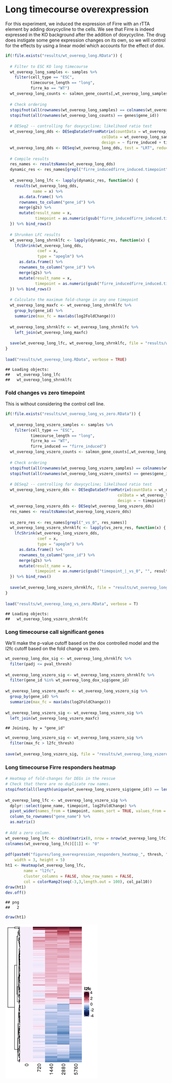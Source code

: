 Long timecourse overexpression
================

For this experiment, we induced the expression of Firre with an rTTA
element by adding doxycycline to the cells. We see that Firre is indeed
expressed in the KO background after the addition of doxycycline. The
drug does instigate some gene expression changes on its own, so we will
control for the effects by using a linear model which accounts for the
effect of dox.

``` r
if(!file.exists("results/wt_overexp_long.RData")) {

  # Filter to ESC KO long timecourse
  wt_overexp_long_samples <- samples %>%
    filter(cell_type == "ESC",
           timecourse_length == "long",
           firre_ko == "WT")
  wt_overexp_long_counts <- salmon_gene_counts[,wt_overexp_long_samples$sample_id]
  
  # Check ordering
  stopifnot(all(rownames(wt_overexp_long_samples) == colnames(wt_overexp_long_counts)))
  stopifnot(all(rownames(wt_overexp_long_counts) == genes$gene_id))
  
  # DESeq2 -- controlling for doxycycline; likelihood ratio test
  wt_overexp_long_dds <- DESeqDataSetFromMatrix(countData = wt_overexp_long_counts, 
                                          colData = wt_overexp_long_samples, 
                                          design = ~ firre_induced + timepoint + timepoint*firre_induced)
  wt_overexp_long_dds <- DESeq(wt_overexp_long_dds, test = "LRT", reduced = ~ firre_induced + timepoint)
  
  # Compile results
  res_names <- resultsNames(wt_overexp_long_dds)
  dynamic_res <- res_names[grepl("firre_inducedfirre_induced.timepoint", res_names)]
  
  wt_overexp_long_lfc <- lapply(dynamic_res, function(x) {
    results(wt_overexp_long_dds, 
            name = x) %>%
      as.data.frame() %>%
      rownames_to_column("gene_id") %>% 
      merge(g2s) %>%
      mutate(result_name = x,
             timepoint = as.numeric(gsub("firre_inducedfirre_induced.timepoint", "", result_name)))
  }) %>% bind_rows()
  
  # Shrunken LFC results
  wt_overexp_long_shrnklfc <- lapply(dynamic_res, function(x) {
    lfcShrink(wt_overexp_long_dds, 
              coef = x,
              type = "apeglm") %>%
      as.data.frame() %>%
      rownames_to_column("gene_id") %>% 
      merge(g2s) %>%
      mutate(result_name = x,
             timepoint = as.numeric(gsub("firre_inducedfirre_induced.timepoint", "", result_name)))
  }) %>% bind_rows()
  
  # Calculate the maximum fold-change in any one timepoint
  wt_overexp_long_maxfc <- wt_overexp_long_shrnklfc %>%
    group_by(gene_id) %>%
    summarize(max_fc = max(abs(log2FoldChange))) 
  
  wt_overexp_long_shrnklfc <- wt_overexp_long_shrnklfc %>%
    left_join(wt_overexp_long_maxfc)
  
  save(wt_overexp_long_lfc, wt_overexp_long_shrnklfc, file = "results/wt_overexp_long.RData")
}

load("results/wt_overexp_long.RData", verbose = TRUE)
```

    ## Loading objects:
    ##   wt_overexp_long_lfc
    ##   wt_overexp_long_shrnklfc

### Fold changes vs zero timepoint

This is without considering the control cell line.

``` r
if(!file.exists("results/wt_overexp_long_vs_zero.RData")) {

  wt_overexp_long_vszero_samples <- samples %>%
    filter(cell_type == "ESC",
           timecourse_length == "long",
           firre_ko == "WT",
           firre_induced == "firre_induced")
  wt_overexp_long_vszero_counts <- salmon_gene_counts[,wt_overexp_long_vszero_samples$sample_id]
  
  # Check ordering
  stopifnot(all(rownames(wt_overexp_long_vszero_samples) == colnames(wt_overexp_long_vszero_counts)))
  stopifnot(all(rownames(wt_overexp_long_vszero_counts) == genes$gene_id))
  
  # DESeq2 -- controlling for doxycycline; likelihood ratio test
  wt_overexp_long_vszero_dds <- DESeqDataSetFromMatrix(countData = wt_overexp_long_vszero_counts,
                                                 colData = wt_overexp_long_vszero_samples,
                                                 design = ~ timepoint)
  wt_overexp_long_vszero_dds <- DESeq(wt_overexp_long_vszero_dds)
  res_names <- resultsNames(wt_overexp_long_vszero_dds)
  
  vs_zero_res <- res_names[grepl("_vs_0", res_names)]
  wt_overexp_long_vszero_shrnklfc <- lapply(vs_zero_res, function(x) {
    lfcShrink(wt_overexp_long_vszero_dds, 
              coef = x,
              type = "apeglm") %>%
      as.data.frame() %>%
      rownames_to_column("gene_id") %>% 
      merge(g2s) %>%
      mutate(result_name = x,
             timepoint = as.numeric(gsub("timepoint_|_vs_0", "", result_name)))
  }) %>% bind_rows()
  
  save(wt_overexp_long_vszero_shrnklfc, file = "results/wt_overexp_long_vs_zero.RData")
}

load("results/wt_overexp_long_vs_zero.RData", verbose = T)
```

    ## Loading objects:
    ##   wt_overexp_long_vszero_shrnklfc

### Long timecourse call significant genes

We’ll make the p-value cutoff based on the dox controlled model and the
l2fc cutoff based on the fold change vs zero.

``` r
wt_overexp_long_dox_sig <- wt_overexp_long_shrnklfc %>% 
  filter(padj <= pval_thresh)

wt_overexp_long_vszero_sig <- wt_overexp_long_vszero_shrnklfc %>%
  filter(gene_id %in% wt_overexp_long_dox_sig$gene_id)

wt_overexp_long_vszero_maxfc <- wt_overexp_long_vszero_sig %>%
  group_by(gene_id) %>%
  summarize(max_fc = max(abs(log2FoldChange))) 

wt_overexp_long_vszero_sig <- wt_overexp_long_vszero_sig %>%
  left_join(wt_overexp_long_vszero_maxfc)
```

    ## Joining, by = "gene_id"

``` r
wt_overexp_long_vszero_sig <- wt_overexp_long_vszero_sig %>%
  filter(max_fc > l2fc_thresh)

save(wt_overexp_long_vszero_sig, file = "results/wt_overexp_long_vszero_sig.RData")
```

### Long timecourse Firre responders heatmap

``` r
# Heatmap of fold-changes for DEGs in the rescue
# Check that there are no duplicate row names.
stopifnot(all(length(unique(wt_overexp_long_vszero_sig$gene_id)) == length(unique(wt_overexp_long_vszero_sig$gene_name))))

wt_overexp_long_lfc <- wt_overexp_long_vszero_sig %>%
  dplyr::select(gene_name, timepoint, log2FoldChange) %>%
  pivot_wider(names_from = timepoint, names_sort = TRUE, values_from = log2FoldChange) %>%
  column_to_rownames("gene_name") %>%
  as.matrix()

# Add a zero column.
wt_overexp_long_lfc <- cbind(matrix(0, nrow = nrow(wt_overexp_long_lfc), ncol = 1), wt_overexp_long_lfc)
colnames(wt_overexp_long_lfc)[[1]] <- "0"

pdf(paste0("figures/long_overexpression_responders_heatmap_", thresh, ".pdf"),
    width = 3, height = 5)
ht1 <- Heatmap(wt_overexp_long_lfc, 
        name = "l2fc",
        cluster_columns = FALSE, show_row_names = FALSE, 
        col = colorRamp2(seq(-3,3,length.out = 100), col_pal10))
draw(ht1)
dev.off()
```

    ## png 
    ##   2

``` r
draw(ht1)
```

![](long_timecourse_overexpression_files/figure-gfm/unnamed-chunk-3-1.png)<!-- -->
